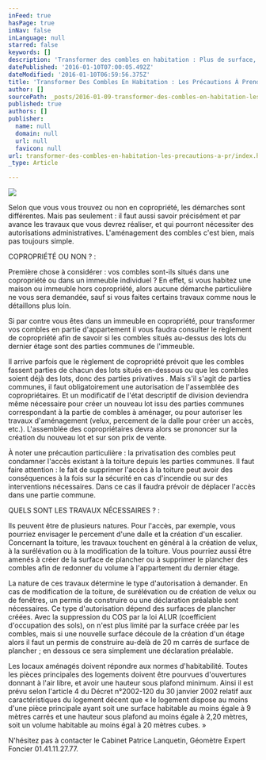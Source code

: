 ```yaml
---
inFeed: true
hasPage: true
inNav: false
inLanguage: null
starred: false
keywords: []
description: 'Transformer des combles en habitation : Plus de surface, plus de volume un moyen d’agrandir son appartement sans forcément devoir faire beaucoup de travaux. Mais attention à ne pas oublier les démarches administratives ou de copropriétés.'
datePublished: '2016-01-10T07:00:05.492Z'
dateModified: '2016-01-10T06:59:56.375Z'
title: 'Transformer Des Combles En Habitation : Les Précautions À Prendre.'
author: []
sourcePath: _posts/2016-01-09-transformer-des-combles-en-habitation-les-precautions-a-pr.md
published: true
authors: []
publisher:
  name: null
  domain: null
  url: null
  favicon: null
url: transformer-des-combles-en-habitation-les-precautions-a-pr/index.html
_type: Article

---
```

![](https://s3-us-west-2.amazonaws.com/the-grid-img/p/398a3e878da8cfc3d0da35adc540e807d8cfce0e.jpg)

Selon que vous vous trouvez ou non en copropriété, les démarches sont différentes. Mais pas seulement : il faut aussi savoir précisément et par avance les travaux que vous devrez réaliser, et qui pourront nécessiter des autorisations administratives. L'aménagement des combles c'est bien, mais pas toujours simple. 

COPROPRIÉTÉ OU NON ? : 

Première chose à considérer : vos combles sont-ils situés dans une copropriété ou dans un immeuble individuel ? En effet, si vous habitez une maison ou immeuble hors copropriété, alors aucune démarche particulière ne vous sera demandée, sauf si vous faites certains travaux comme nous le détaillons plus loin. 

Si par contre vous êtes dans un immeuble en copropriété, pour transformer vos combles en partie d'appartement il vous faudra consulter le règlement de copropriété afin de savoir si les combles situés au-dessus des lots du dernier étage sont des parties communes de l'immeuble. 

Il arrive parfois que le règlement de copropriété prévoit que les combles fassent parties de chacun des lots situés en-dessous ou que les combles soient déjà des lots, donc des parties privatives . Mais s'il s'agit de parties communes, il faut obligatoirement une autorisation de l'assemblée des copropriétaires. Et un modificatif de l'état descriptif de division deviendra même nécessaire pour créer un nouveau lot issu des parties communes correspondant à la partie de combles à aménager, ou pour autoriser les travaux d'aménagement (velux, percement de la dalle pour créer un accès, etc.). L'assemblée des copropriétaires devra alors se prononcer sur la création du nouveau lot et sur son prix de vente. 

À noter une précaution particulière : la privatisation des combles peut condamner l'accès existant à la toiture depuis les parties communes. Il faut faire attention : le fait de supprimer l'accès à la toiture peut avoir des conséquences à la fois sur la sécurité en cas d'incendie ou sur des interventions nécessaires. Dans ce cas il faudra prévoir de déplacer l'accès dans une partie commune. 

QUELS SONT LES TRAVAUX NÉCESSAIRES ? : 

Ils peuvent être de plusieurs natures. Pour l'accès, par exemple, vous pourriez envisager le percement d'une dalle et la création d'un escalier. Concernant la toiture, les travaux touchent en général à la création de velux, à la surélévation ou à la modification de la toiture. Vous pourriez aussi être amenés à créer de la surface de plancher ou à supprimer le plancher des combles afin de redonner du volume à l'appartement du dernier étage. 

La nature de ces travaux détermine le type d'autorisation à demander. En cas de modification de la toiture, de surélévation ou de création de velux ou de fenêtres, un permis de construire ou une déclaration préalable sont nécessaires. Ce type d'autorisation dépend des surfaces de plancher créées. Avec la suppression du COS par la loi ALUR (coefficient d'occupation des sols), on n'est plus limité par la surface créée par les combles, mais si une nouvelle surface découle de la création d'un étage alors il faut un permis de construire au-delà de 20 m carrés de surface de plancher ; en dessous ce sera simplement une déclaration préalable. 

Les locaux aménagés doivent répondre aux normes d'habitabilité. Toutes les pièces principales des logements doivent être pourvues d'ouvertures donnant à l'air libre, et avoir une hauteur sous plafond minimum. Ainsi il est prévu selon l'article 4 du Décret n°2002-120 du 30 janvier 2002 relatif aux caractéristiques du logement décent que « le logement dispose au moins d'une pièce principale ayant soit une surface habitable au moins égale à 9 mètres carrés et une hauteur sous plafond au moins égale à 2,20 mètres, soit un volume habitable au moins égal à 20 mètres cubes. » 

N'hésitez pas à contacter le Cabinet Patrice Lanquetin, Géomètre Expert Foncier 01.41.11.27.77\.